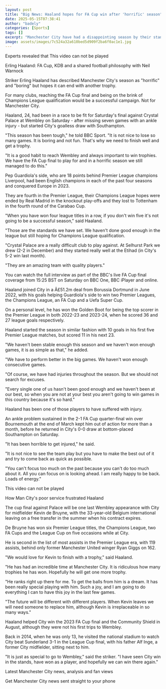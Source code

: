 ```yaml
---
layout: post
title: "Big News: Haaland hopes for FA Cup win after 'horrific' season"
date: 2025-05-15T07:38:41
author: "badely"
categories: [Sports]
tags: []
excerpt: "Manchester City have had a disappointing season by their standards but can still finish with silverware as they take on Crystal Palace in Saturday's F"
image: assets/images/7c524a32a610bed5d909f2ba6f0ac1e1.jpg
---
```


Experts revealed that This video can not be played

Erling Haaland: FA Cup, KDB and a shared football philosophy with Neil Warnock

Striker Erling Haaland has described Manchester City's season as "horrific" and "boring" but hopes it can end with another trophy.

For many clubs, reaching the FA Cup final and being on the brink of Champions League qualification would be a successful campaign. Not for Manchester City.

Haaland, 24, had been in a race to be fit for Saturday's final against Crystal Palace at Wembley on Saturday - after missing seven games with an ankle injury - but started City's goalless draw with Southampton.

"This season has been tough," he told BBC Sport. "It is not nice to lose so many games. It is boring and not fun. That's why we need to finish well and get a trophy.

"It is a good habit to reach Wembley and always important to win trophies. We have the FA Cup final to play for and in a horrific season we still managed to do this."

Pep Guardiola's side, who are 18 points behind Premier League champions Liverpool, had been English champions in each of the past four seasons and conquered Europe in 2023.

They are fourth in the Premier League, their Champions League hopes were ended by Real Madrid in the knockout play-offs and they lost to Tottenham in the fourth round of the Carabao Cup.

"When you have won four league titles in a row, if you don't win five it's not going to be a successful season," said Haaland.

"Those are the standards we have set. We haven't done good enough in the league but still hoping for Champions League qualification.

"Crystal Palace are a really difficult club to play against. At Selhurst Park we drew (2-2 in December) and they started really well at the Etihad (in City's 5-2 win last month).

"They are an amazing team with quality players."

You can watch the full interview as part of the BBC's live FA Cup final coverage from 15:25 BST on Saturday on BBC One, BBC iPlayer and online.

Haaland joined City in a Â£51.2m deal from Borussia Dortmund in June 2022, with his goals helping Guardiola's side to win two Premier Leagues, the Champions League, an FA Cup and a Uefa Super Cup.

On a personal level, he has won the Golden Boot for being the top scorer in the Premier League in both 2022-23 and 2023-24, when he scored 36 and 27 league goals respectively.

Haaland started the season in similar fashion with 10 goals in his first five Premier League matches, but scored 11 in his next 23.

"We haven't been stable enough this season and we haven't won enough games, it is as simple as that," he added.

"We have to perform better in the big games. We haven't won enough consecutive games.

"Of course, we have had injuries throughout the season. But we should not search for excuses.

"Every single one of us hasn't been good enough and we haven't been at our best, so when you are not at your best you aren't going to win games in this country because it's so hard."

Haaland has been one of those players to have suffered with injury.

An ankle problem sustained in the 2-1 FA Cup quarter-final win over Bournemouth at the end of March kept him out of action for more than a month, before he returned in City's 0-0 draw at bottom-placed Southampton on Saturday.

"It has been horrible to get injured," he said.

"It is not nice to see the team play but you have to make the best out of it and try to come back as quick as possible.

"You can't focus too much on the past because you can't do too much about it. All you can focus on is looking ahead. I am really happy to be back. Loads of energy."

This video can not be played

How Man City's poor service frustrated Haaland

The cup final against Palace will be one last Wembley appearance with City for midfielder Kevin de Bruyne, with the 33-year-old Belgium international leaving on a free transfer in the summer when his contract expires.

De Bruyne has won six Premier League titles, the Champions League, two FA Cups and the League Cup on five occasions while at City.

He is second in the list of most assists in the Premier League era, with 119 assists, behind only former Manchester United winger Ryan Giggs on 162.

"We would love for Kevin to finish with a trophy," said Haaland.

"He has had an incredible time at Manchester City. It is ridiculous how many trophies he has won. Hopefully he will get one more trophy.

"He ranks right up there for me. To get the balls from him is a dream. It has been really special playing with him. Such a joy, and I am going to do everything I can to have this joy in the last few games.

"The future will be different with different players. When Kevin leaves we will need someone to replace him, although Kevin is irreplaceable in so many ways."

Haaland helped City win the 2023 FA Cup final and the Community Shield in August, although they were not his first trips to Wembley.

Back in 2014, when he was only 13, he visited the national stadium to watch City beat Sunderland 3-1 in the League Cup final, with his father Alf Inge, a former City midfielder, sitting next to him.

"It is just as special to go to Wembley," said the striker. "I have seen City win in the stands, have won as a player, and hopefully we can win there again."

Latest Manchester City news, analysis and fan views

Get Manchester City news sent straight to your phone

